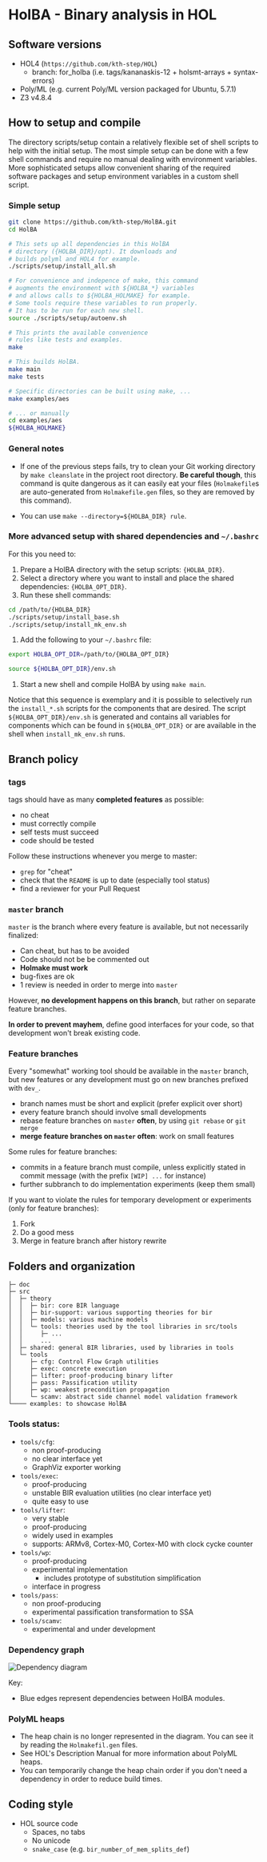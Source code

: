 # HolBA - Binary analysis in HOL 

## Software versions

- HOL4 (`https://github.com/kth-step/HOL`)
  - branch: for_holba (i.e. tags/kananaskis-12 + holsmt-arrays + syntax-errors)
- Poly/ML (e.g. current Poly/ML version packaged for Ubuntu, 5.7.1)
- Z3 v4.8.4


## How to setup and compile

The directory scripts/setup contain a relatively flexible set of shell scripts to help with the initial setup. The most simple setup can be done with a few shell commands and require no manual dealing with environment variables. More sophisticated setups allow convenient sharing of the required software packages and setup environment variables in a custom shell script.

### Simple setup
```bash
git clone https://github.com/kth-step/HolBA.git
cd HolBA

# This sets up all dependencies in this HolBA
# directory ({HOLBA_DIR}/opt). It downloads and
# builds polyml and HOL4 for example.
./scripts/setup/install_all.sh

# For convenience and indepence of make, this command
# augments the environment with ${HOLBA_*} variables
# and allows calls to ${HOLBA_HOLMAKE} for example.
# Some tools require these variables to run properly.
# It has to be run for each new shell.
source ./scripts/setup/autoenv.sh

# This prints the available convenience
# rules like tests and examples.
make

# This builds HolBA.
make main
make tests

# Specific directories can be built using make, ...
make examples/aes

# ... or manually
cd examples/aes
${HOLBA_HOLMAKE}
```

### General notes

* If one of the previous steps fails, try to clean your Git working directory by
  `make cleanslate` in the project root directory. **Be careful though**, this
  command is quite dangerous as it can easily eat your files (`Holmakefile`s are
  auto-generated from `Holmakefile.gen` files, so they are removed by this
  command).

* You can use `make --directory=${HOLBA_DIR} rule`.


### More advanced setup with shared dependencies and `~/.bashrc`

For this you need to:
1. Prepare a HolBA directory with the setup scripts: `{HOLBA_DIR}`.
1. Select a directory where you want to install and place the shared dependencies: `{HOLBA_OPT_DIR}`.
1. Run these shell commands:
```bash
cd /path/to/{HOLBA_DIR}
./scripts/setup/install_base.sh
./scripts/setup/install_mk_env.sh
```
1. Add the following to your `~/.bashrc` file:
```bash
export HOLBA_OPT_DIR=/path/to/{HOLBA_OPT_DIR}

source ${HOLBA_OPT_DIR}/env.sh
```
1. Start a new shell and compile HolBA by using `make main`.

Notice that this sequence is exemplary and it is possible to selectively run the `install_*.sh` scripts for the components that are desired. The script `${HOLBA_OPT_DIR}/env.sh` is generated and contains all variables for components which can be found in `${HOLBA_OPT_DIR}` or are available in the shell when `install_mk_env.sh` runs.


## Branch policy

### tags

tags should have as many **completed features** as possible:
 - no cheat
 - must correctly compile
 - self tests must succeed
 - code should be tested

Follow these instructions whenever you merge to master:
  - `grep` for "cheat"
  - check that the `README` is up to date (especially tool status)
  - find a reviewer for your Pull Request

### `master` branch

`master` is the branch where every feature is available, but not necessarily finalized:
  - Can cheat, but has to be avoided
  - Code should not be be commented out
  - **Holmake must work**
  - bug-fixes are ok
  - 1 review is needed in order to merge into `master`

However, **no development happens on this branch**, but rather on separate
feature branches.

**In order to prevent mayhem**, define good interfaces for your code, so that
development won't break existing code.

### Feature branches

Every "somewhat" working tool should be available in the `master` branch, but new
features or any development must go on new branches prefixed with `dev_`.
 - branch names must be short and explicit (prefer explicit over short)
 - every feature branch should involve small developments
 - rebase feature branches on `master` **often**, by using `git rebase` or `git merge`
 - **merge feature branches on `master` often**: work on small features

Some rules for feature branches:
 - commits in a feature branch must compile, unless explicitly stated in commit
   message (with the prefix `[WIP] ...` for instance)
 - further subbranch to do implementation experiments (keep them small)

If you want to violate the rules for temporary development or experiments (only
for feature branches):
  1. Fork
  2. Do a good mess
  3. Merge in feature branch after history rewrite


## Folders and organization

```
├─ doc
├─ src
│  ├─ theory
│  │  ├─ bir: core BIR language
│  │  ├─ bir-support: various supporting theories for bir
│  │  ├─ models: various machine models
│  │  └─ tools: theories used by the tool libraries in src/tools
│  │     ├─ ...
│  │     ...
│  ├─ shared: general BIR libraries, used by libraries in tools
│  └─ tools
│     ├─ cfg: Control Flow Graph utilities
│     ├─ exec: concrete execution
│     ├─ lifter: proof-producing binary lifter
│     ├─ pass: Passification utility
│     ├─ wp: weakest precondition propagation
│     └─ scamv: abstract side channel model validation framework
└──── examples: to showcase HolBA
```

### Tools status:

- `tools/cfg`:
  * non proof-producing
  * no clear interface yet
  * GraphViz exporter working
- `tools/exec`:
  * proof-producing
  * unstable BIR evaluation utilities (no clear interface yet)
  * quite easy to use
- `tools/lifter`:
  * very stable
  * proof-producing
  * widely used in examples
  * supports: ARMv8, Cortex-M0, Cortex-M0 with clock cycke counter
- `tools/wp`:
  * proof-producing
  * experimental implementation
    * includes prototype of substitution simplification
  * interface in progress
- `tools/pass`:
  * non proof-producing
  * experimental passification transformation to SSA
- `tools/scamv`:
  * experimental and under development

### Dependency graph

![Dependency diagram](./doc/diagrams/dependencies.png?raw=true)

Key:
 - Blue edges represent dependencies between HolBA modules.

### PolyML heaps

- The heap chain is no longer represented in the diagram. You can see it by
  reading the `Holmakefil.gen` files.
- See HOL's Description Manual for more information about PolyML heaps.
- You can temporarily change the heap chain order if you don't need a dependency
  in order to reduce build times.

## Coding style

* HOL source code
  - Spaces, no tabs
  - No unicode
  - `snake_case` (e.g. `bir_number_of_mem_splits_def`)
